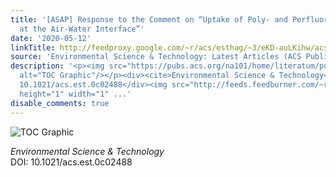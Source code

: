 ```yaml
---
title: '[ASAP] Response to the Comment on “Uptake of Poly- and Perfluoroalkyl Substances
  at the Air-Water Interface”'
date: '2020-05-12'
linkTitle: http://feedproxy.google.com/~r/acs/esthag/~3/eKD-auLKihw/acs.est.0c02488
source: 'Environmental Science & Technology: Latest Articles (ACS Publications)'
description: '<p><img src="https://pubs.acs.org/na101/home/literatum/publisher/achs/journals/content/esthag/0/esthag.ahead-of-print/acs.est.0c02488/20200512/images/medium/es0c02488_0001.gif"
  alt="TOC Graphic"/></p><div><cite>Environmental Science & Technology</cite></div><div>DOI:
  10.1021/acs.est.0c02488</div><img src="http://feeds.feedburner.com/~r/acs/esthag/~4/eKD-auLKihw"
  height="1" width="1" ...'
disable_comments: true
---
```

<p><img src="https://pubs.acs.org/na101/home/literatum/publisher/achs/journals/content/esthag/0/esthag.ahead-of-print/acs.est.0c02488/20200512/images/medium/es0c02488_0001.gif" alt="TOC Graphic"/></p><div><cite>Environmental Science & Technology</cite></div><div>DOI: 10.1021/acs.est.0c02488</div><img src="http://feeds.feedburner.com/~r/acs/esthag/~4/eKD-auLKihw" height="1" width="1" ...